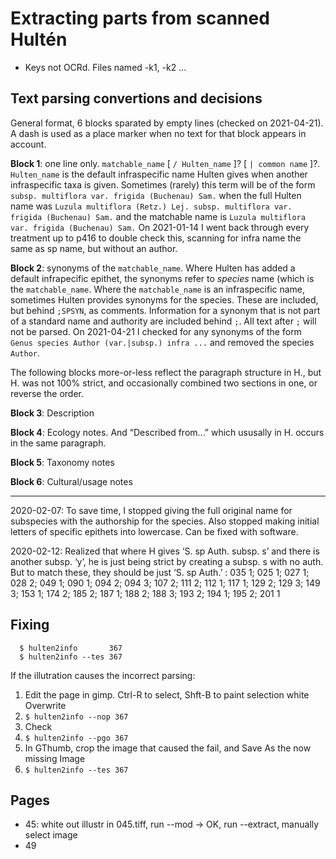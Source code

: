 # Extracting parts from scanned Hultén

 * Keys not OCRd. Files named <page>-k1, <page>-k2 ... 

## Text parsing convertions and decisions

General format, 6 blocks sparated by empty lines (checked on
2021-04-21). A dash is used as a place marker when no text for that
block appears in account.

**Block 1**: one line only. `matchable_name` [ `/ Hulten_name` ]?
[ `| common name` ]?.  `Hulten_name` is the default infraspecific name
Hulten gives when another infraspecific taxa is given. Sometimes
(rarely) this term will be of the form `subsp. multiflora var. frigida
(Buchenau) Sam.` when the full Hulten name was `Luzula multiflora
(Retz.) Lej. subsp. multiflora var. frigida (Buchenau) Sam.` and the
matchable name is `Luzula multiflora var. frigida (Buchenau) Sam.` On
2021-01-14 I went back through every treatment up to p416 to double
check this, scanning for infra name the same as sp name, but without
an author.

**Block 2**: synonyms of the `matchable_name`. Where Hulten has added
a default infrapecific epithet, the synonyms refer to _species_ name
(which is the `matchable_name`.  Where the `matchable_name` is an
infraspecific name, sometimes Hulten provides synonyms for the
species. These are included, but behind `;SPSYN`, as
comments. Information for a synonym that is not part of a standard
name and authority are included behind `;`. All text after `;` will
not be parsed. On 2021-04-21 I checked for any synonyms of the form
`Genus species Author (var.|subsp.) infra ...` and removed the species
`Author`.
   
The following blocks more-or-less reflect the paragraph structure in
H., but H. was not 100% strict, and occasionally combined two sections
in one, or reverse the order.

**Block 3**: Description

**Block 4**: Ecology notes. And “Described from...” which ususally in
H. occurs in the same paragraph.

**Block 5**: Taxonomy notes

**Block 6**: Cultural/usage notes

----


2020-02-07: To save time, I stopped giving the full original name for
subspecies with the authorship for the species. Also stopped making
initial letters of specific epithets into lowercase. Can be fixed with
software.

2020-02-12: Realized that where H gives ‘S. sp Auth. subsp. s’ and
there is another subsp. ‘y’, he is just being strict by creating a
subsp. s with no auth. But to match these, they should be just ‘S. sp
Auth.’ : 035 1; 025 1; 027 1; 028 2; 049 1; 090 1; 094 2; 094 3; 107
2; 111 2; 112 1; 117 1; 129 2; 129 3; 149 3; 153 1; 174 2; 185 2; 187
1; 188 2; 188 3; 193 2; 194 1; 195 2; 201 1

## Fixing

      $ hulten2info       367
      $ hulten2info --tes 367
      
If the illutration causes the incorrect parsing:

 1. Edit the page in gimp. Ctrl-R to select, Shft-B to paint selection white
    Overwrite
 2. `$ hulten2info --nop 367`
 3. Check
 4. `$ hulten2info --pgo 367`
 5. In GThumb, crop the image that caused the fail, and Save As the now missing
    Image
 6. `$ hulten2info --tes 367`
 
 
## Pages

 * 45: white out illustr in 045.tiff, run --mod -> OK, run --extract,
   manually select image
 * 49
 
